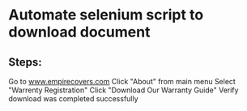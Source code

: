 # Automate selenium script to download document 
## Steps:

Go to www.empirecovers.com
Click "About" from main menu
Select "Warrenty Registration"
Click "Download Our Warranty Guide" 
Verify download was completed successfully 